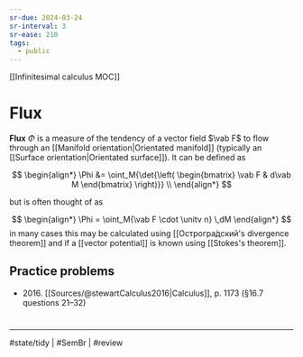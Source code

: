 ```yaml
---
sr-due: 2024-03-24
sr-interval: 3
sr-ease: 210
tags:
  - public
---
```


[[Infinitesimal calculus MOC]]
# Flux
**Flux** $\Phi$ is a measure of the tendency of a vector field $\vab F$
to flow through an [[Manifold orientation|Orientated manifold]] (typically an [[Surface orientation|Orientated surface]]).
It can be defined as

$$
\begin{align*}
\Phi &= \oint_M{\det{\left( 
\begin{bmatrix}
\vab F & d\vab M
\end{bmatrix}
\right)}} \\
\end{align*}
$$

but is often thought of as

$$
\begin{align*}
\Phi = \oint_M{\vab F \cdot \unitv n} \,dM
\end{align*}
$$
in many cases this may be calculated using [[Острогра́дский's divergence theorem]]
and if a [[vector potential]] is known using [[Stokes's theorem]].

## Practice problems
- 2016\. [[Sources/@stewartCalculus2016|Calculus]], p. 1173 (§16.7 questions 21–32)

#
---
#state/tidy | #SemBr | #review
